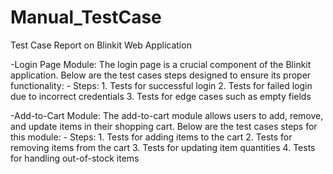 # Manual_TestCase

Test Case Report on Blinkit Web Application

 -Login Page Module:
     The login page is a crucial component of the Blinkit application. Below are the test cases steps designed to ensure its proper functionality:
     - Steps:
         1. Tests for successful login
         2. Tests for failed login due to incorrect credentials
         3. Tests for edge cases such as empty fields

-Add-to-Cart Module:
    The add-to-cart module allows users to add, remove, and update items in their shopping cart. Below are the test cases steps for this module:
     - Steps:
        1. Tests for adding items to the cart
        2. Tests for removing items from the cart
        3. Tests for updating item quantities
        4. Tests for handling out-of-stock items
